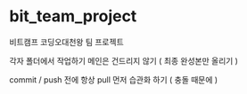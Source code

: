 # bit_team_project
비트캠프 코딩오대천왕 팀 프로젝트

각자 폴더에서 작업하기
메인은 건드리지 않기 ( 최종 완성본만 올리기 )

commit / push 전에 항상 pull 먼저 습관화 하기 ( 충돌 때문에 )
